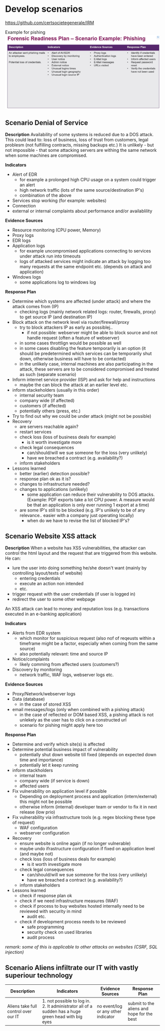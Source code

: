 # Develop scenarios



https://github.com/certsocietegenerale/IRM

Example for pishing
![Scenario example pishing](13_ScenarioExample.png)



## Scenario Denial of Service


**Description**
Availability of some systems is reduced due to a DOS attack. This could lead to: loss of business, loss of trust from customers, legal problesm (not fulfilling contracts, missing backups etc.)
It is unlikely - but not impossible - that some attacking servers are withing the same network when some machines are compromised.

**Indicators**
- Alert of EDR 
    - for example a prolonged high CPU usage on a system could trigger an alert
    - high network traffic (lots of the same source/destination IP's)
    - combination of the above
- Services stop working (for example: websites)
- Connection
- external or internal complaints about performance and/or availablility


**Evidence Sources**
- Resource monitoring (CPU power, Memory)
- Proxy logs
- EDR logs 
- Application logs 
    - for example uncompromised applications connecting to services under attack run into timeouts
    - logs of attacked services might indicate an attack by logging too many requests at the same endpoint etc. (depends on attack and application)
- Windows logs
    - some applications log to windows log


**Response Plan**
- Determine which systems are affected (under attack) and where the attack comes from (IP)
    - checking logs (mainly network related logs: router, firewalls, proxy) to get source IP (and destination IP)
- Block attack on the network level via router/firewall/proxy
    - try to block attackers IP as early as possiblej..
        - if not possible: webserver might be able to block source and not handle request (often a feature of webserver)
    - in some cases throttlign would be possible as well
    - in some cases disabling the feature temporarily is an option (it should be predetermined which services can be temporarily shut down, otherwise business will have to be contacted)
    - in the unlikely case, internal machines are also participating in the attack, these servers are to be considered compromised and treated as such (separate scenario)
-  Inform internet service provider (ISP) and ask for help and instructions
    - maybe the can block the attack at an earlier level etc.
- inform stackeholders (usually in this order)
    - internal security team
    - company wide (if affected)
    - customers (if affected)
    - potentially others (press, etc.)
- Try to find out why we could be under attack (might not be possible)
- Recovery
    - are servers reachable again?
    - restart services
    - check loss (loss of business deals for example)
        - is it worth investigate more
    - check legal consequences
        - can/should/will we sue someone for the loss (very unlikely)
        - have we breached a contract (e.g. availability?)
    - inform stakeholders
- Lessons learned
    - better (earlier) detection possible?
    - response plan ok as it is?
    - changes to infrastructure needed?
    - changes to applications (unlikely)
        - some application can reduce their vulnerability to DOS attacks. (Example: PDF exports take a lot CPU power. A measure would be that an application is only ever running 1 export at a time)
    - are some IP's still to be blocked (e.g. IP's unlikely to be of any relevance.. easier with a company just operating locally)
        - when do we have to revise the list of blocked IP's?




## Scenario Website XSS attack

**Description**
When a website has XSS vulnerabilities, the attacker can control the html layout and the request that are triggered from this website. He can: 
- lure the user into doing something he/she doesn't want (mainly by controlling layout/texts of website)
    - entering credentials
    - execute an action non intended
    - etc. 
- trigger request with the user credentials (if user is logged in)
- redirect the user to some other webpage

An XSS attack can lead to money and reputation loss (e.g. transactions executed in an e-banking application) 

**Indicators**
- Alerts from EDR system 
    - which monitor for suspicious request (also nof of reqeusts within a timeframe might be a factor, especially when coming from the same source)
    - also potentially relevant: time and source IP
- Notice/complaints
    - likely comming from affected users (customers?)
- Discovery by monitoring 
    - network traffic, WAF logs, webserver logs etc.

**Evidence Sources**
- Proxy/Network/webserver logs
- Data (database)
    - in the case of stored XSS
- email messages/logs   (only when combined with a pishing attack)
    - in the case of reflected or DOM based XSS, a pishing attack is not unlekely as the user has to click on a constructed url
    - scenario for pishing might apply here too


**Response Plan**
- Determine and verify which site(s) is affected
- Determine potential business impact of vulnerability
    - potentially shut down website till fixed (depends on expected down time and importance)
    - potentially let it keep running
- inform stackholders
    - internal team
    - company wide (if service is down)
    - affected users
- Fix vulnerability on application level if possible
    - Depending on deployment process and application (intern/external) this might not be possible
    - otherwise inform (internal) developer team or vendor to fix it in next release (low prio)
- Fix vulnerability via infrastructure tools (e.g. regex blocking these type of request)
    - WAF configuration
    - webserver configuration
- Recovery
    - ensure website is online again (if no longer vulnerable)
    - maybe undo ifrastructure configuration if fixed on application level (and maybe not)
    - check loss (loss of business deals for example)
        - is it worth investigate more
    - check legal consequences
        - can/should/will we sue someone for the loss (very unlikely)
        - have we breached a contract (e.g. availability?)
    - inform stakeholders
- Lessons learned
    - check if response plan ok
    - check if we need infrastructure measures (WAF)
    - check if process to buy websites hosted internally need to be reviewed with security in mind
        - audit etc.
    - check if development process needs to be reviewed
        - safe programming
        - security check on used libraries
        - audit process

*remark: some of this is applicable to other attacks on websites (CSRF, SQL injection)*


## Scenario Aliens infiltrate our IT with vastly superiour technology

| Description | Indicators | Evidence Sources |  Response Plan | 
| ----------- | ----------- | ----------- |  ----------- |  
| Aliens take full control over our IT | 1. not possible to log in. 2. It administrator all of a sudden has a huge green head with big eyes  | no event/log or any other indicator | submit to the aliens and hope for the best |
